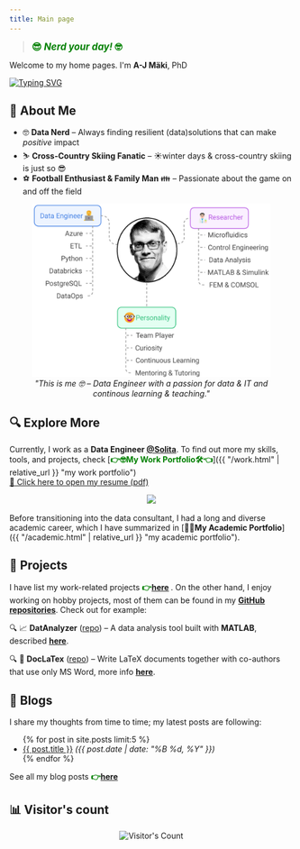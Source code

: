```yaml
---
title: Main page
---
```


> <span style="color:green; font-size: 1.2em; font-weight:bold"> 😎 _Nerd your day!_ 🤓 </span>

Welcome to my home pages. I'm **A-J Mäki**, PhD

<div align="left">
  <a href="https://git.io/typing-svg">
    <img src="https://readme-typing-svg.herokuapp.com?font=Fira+Code&weight=200&duration=2000&pause=500&multiline=true&width=280&height=80&lines=%E2%80%A2+Data+Engineer+%F0%9F%91%A8%E2%80%8D%F0%9F%92%BB;%E2%80%A2+Lifelong+Researcher+%F0%9F%91%A8%E2%80%8D%F0%9F%94%AC;%E2%80%A2+Data+Nerd+%F0%9F%A4%93" alt="Typing SVG" />
  </a>
</div>

## 🚀 About Me  

- 🤓 **Data Nerd** – Always finding resilient (data)solutions that can make _positive_ impact   
- ⛷️ **Cross-Country Skiing Fanatic** – ☀️winter days & cross-country skiing is just so 😎  
- ⚽ **Football Enthusiast & Family Man** 👪 – Passionate about the game on and off the field  

<figure style="text-align: center;">
  <img src="pics/ajm_profile.png" alt="my profile">
  <figcaption><em>"This is me 🤓 – Data Engineer with a passion for data & IT and continous learning & teaching." </em></figcaption>
</figure>


## 🔍 Explore More  
Currently, I work as a **Data Engineer [@Solita](https://www.solita.fi/)**. 
To find out more my skills, tools, and projects, check [<span style="color:green">**👉🤓My Work Portfolio🛠️👈**</span>]({{ "/work.html" | relative_url }} "my work portfolio")  
<a href="https://anahill.github.io/resume_ajm.pdf" target="_blank">📑 Click here to open my resume (pdf) </a>

<p align="center">
  <img src="https://skillicons.dev/icons?i=azure,postgres,python,powershell,bash" />
</p>

Before transitioning into the data consultant, I had a long and diverse academic career, which I have summarized in 
[**👨‍🔬My Academic Portfolio**]({{ "/academic.html" | relative_url }} "my academic portfolio").


## 📂 Projects
I have list my work-related projects <span style ="color:green"><strong>👉[here](work.html#projects) </strong></span>.
On the other hand, I enjoy working on hobby projects, most of them can be found in my **[GitHub repositories](https://github.com/AnaHill?tab=repositories)**. Check out for example:  

🔍 📈 **DatAnalyzer** ([repo](https://github.com/AnaHill/DatAnalyzer "DatAnalyzer")) – A data analysis tool built with **MATLAB**, described [**here**](academic.html#datanalyzer).

🔍 📝 **DocLaTex** ([repo](https://github.com/AnaHill/Write-LaTeX-documents-using-Word)) – Write LaTeX documents together with co-authors that use only MS Word, more info [**here**](academic.html#doclatex).

## 📝 <span id="blogs"> Blogs </span>

I share my thoughts from time to time; my latest posts are following:  

<ul>
  {% for post in site.posts limit:5 %}
    <li>
      <a href="{{ post.url | relative_url }}">{{ post.title }}</a>  
      <em>({{ post.date | date: "%B %d, %Y" }})</em>
    </li>
  {% endfor %}
</ul>

See all my blog posts <span style="color:green">**👉[here](/blog/)** </span>  

## 📊 Visitor's count
<div align="center">   
  <img src="https://profile-counter.glitch.me/AnaHill/count.svg" alt="Visitor's Count" />
</div>
